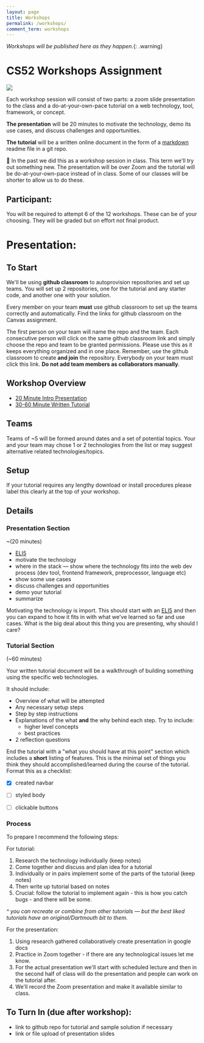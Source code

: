 ```yaml
---
layout: page
title: Workshops
permalink: /workshops/
comment_term: workshops
---
```


<!-- ## Listing -->

*Workshops will be published here as they happen.*{: .warning}

<!-- * 4/5   [design+figma](design) -->
<!-- * 4/11  [CSS Frameworks/Cool Things: Bootstrap, Semantic-UI, Transitions](https://github.com/jgualtieri/bootstrap_workshop) -->
<!-- * 4/13  CSS Frameworks/Cool Things: Bulma, Materialize, Animations [Presentation](https://docs.google.com/presentation/d/1nxKoKmzblLVGPi1yxzilKtdPL57iCjYGF7q2ROwubik/edit#slide=id.p) ,  [Workshop Tutorial](https://github.com/nmoolenijzer/workshop) -->
<!-- * 4/18  static site generators: jekyll, other [Presentation](https://docs.google.com/presentation/d/1gT26ESlzLPcAR72_EDLKcnPr1ao4bX2okirUbTA1bD0/edit#slide=id.p) ,  [Workshop Tutorial](https://github.com/emilyJLin95/jekyll_workshop) -->
<!-- * 4/20  js visualization and canvas: p5js, paperjs, raphael [Presentation](https://docs.google.com/presentation/d/1GMuKCstqOgKdToNW2GuJ_TVZ1dOnR2ks1uhbzmPM5Ik/edit#slide=id.p) ,  [Workshop Tutorial](https://github.com/annieke/viz-workshop) -->
<!-- * 4/25  preprocessors: sass, jade [Presentation](https://docs.google.com/presentation/d/1F1SMgC9e0rtEM4VE3gxO_o_6vYq9eJqPLufXh2JReCY/edit?usp=sharing) ,  [Workshop Tutorial](https://github.com/yeonjaepark/pug-workshop) -->
<!-- * 4/27  preprocessors: typescript, coffeescript, flow [Presentation](https://docs.google.com/presentation/d/1S00Pvf7_EB3_QdpJ7mDHtLoxLLCOGxluenOlfvRbD6A/edit#slide=id.p) ,  [Workshop Tutorial](https://github.com/nathanyu835/preprocessors-workshop) -->
<!-- * 5/2   build systems: grunt, gulp [Presentation](https://docs.google.com/presentation/d/1bndhmvGv3EcAgJXGOmNTsh5mDkpv-nu4uxUk5BmjxMs/edit) ,  [Workshop Tutorial](https://github.com/zchr/gulp-workshop) -->
<!-- * 5/4   alternative stack : flask, django, rails, angular2, vue [Presentation](https://github.com/allisonchuang/altStackWorkshop) ,  [Workshop](https://docs.google.com/presentation/d/1ooqt1j-rbH0_jnxZXAGRjzRmJN1L1ny574J91fYeE7o/edit#slide=id.p) -->
<!-- * 5/9   Deployment: AWS, Azure [Presentation](https://docs.google.com/presentation/d/1l5GNtJR05Hf7ATrKF9J3am2XOgFsrgLsG-KWH8bfFF4/edit?usp=sharing) ,  [Workshop Tutorial](https://github.com/samlee64/linode-workshop) -->
<!-- * 5/11  Deployment: Digital Ocean, Docker [Presentation](https://docs.google.com/presentation/d/1HxYKR5xDpDpusDsldRYi4NpjXRzlE3mqdGOqlVf6h2I/edit?usp=sharing) ,  [Workshop Tutorial](https://github.com/dylansc/deployment_workshop) -->
<!-- * 5/16  Other Platforms: React Native [Presentation](https://docs.google.com/presentation/d/1s_zE38sxebqIB7DlCK0pNKq7A1U_SxJ10gzuNqL8w6A/edit#slide=id.g35f391192_00) ,  [Workshop Tutorial](https://github.com/arinehouse/react-native-workshop) -->
<!-- * 5/18  [Other Platforms: Electron](https://github.com/Pspanky/electron_presentation) -->


<!-- * 6/28 [git map workshop](git) -->
<!-- * 6/30 [bootstrap](https://github.com/dado3212/cs52-workshop-1/tree/gh-pages) -->
<!-- * 7/7 [jekyll & sass](https://github.com/VLuisa/cs52-workshop-2) -->
<!-- * 7/14 [d3, p5, paper.js](https://github.com/virginiacook/workshop3-js-viz) -->
<!-- * 7/26 [redux](redux) -->
<!-- * 8/16 [websockets](websockets) -->



# CS52 Workshops Assignment

![](http://i.giphy.com/eUh8NINbZf9Ys.gif)

Each workshop session will consist of two parts: a zoom slide presentation to the class and a do-at-your-own-pace tutorial on a web technology, tool, framework, or concept. 

**The presentation** will be 20 minutes to motivate the technology, demo its use cases, and discuss challenges and opportunities.

**The tutorial** will be a written online document in the form of a [markdown](https://guides.github.com/features/mastering-markdown/) readme file in a git repo.

🚧 In the past we did this as a workshop session in class. This term we'll try out something new.  The presentation will be over Zoom and the tutorial will be do-at-your-own-pace instead of in class. Some of our classes will be shorter to allow us to do these.


## Participant:

You will be required to attempt 6 of the 12 workshops.  These can be of your choosing.  They will be graded but on effort not final product.  


# Presentation:

## To Start

We'll be using **github classroom** to autoprovision repositories and set up teams. You will set up 2 repositories, one for the tutorial and any starter code, and another one with your solution.

Every member on your team **must** use github classroom to set up the teams correctly and automatically.  Find the links for github classroom on the Canvas assignment.

The first person on your team will name the repo and the team. Each consecutive person will click on the same github classroom link and simply choose the repo and team to be granted permissions. Please use this as it keeps everything organized and in one place. Remember, use the github classroom to create **and join** the repository. Everybody on your team must click this link. **Do not add team members as collaborators manually**.

## Workshop Overview

* [20 Minute Intro Presentation](#presentation-section)
* [30-60 Minute Written Tutorial](#tutorial-section)

## Teams

Teams of ~5 will be formed around dates and a set of potential topics. Your and your team may chose 1 or 2 technologies from the list or may suggest alternative related technologies/topics.

## Setup

If your tutorial requires any lengthy download or install procedures please label this clearly at the top of your workshop. 

## Details

### Presentation Section

~(20 minutes)

* [ELI5](https://www.reddit.com/r/explainlikeimfive/)
* motivate the technology
* where in the stack — show where the technology fits into the web dev process (dev tool, frontend framework, preprocessor, language etc)
* show some use cases
* discuss challenges and opportunities
* demo your tutorial
* summarize

Motivating the technology is import.  This should start with an [ELI5](https://www.reddit.com/r/explainlikeimfive/) and then you can expand to how it fits in with what we've learned so far and use cases. What is the big deal about this thing you are presenting, why should I care? 

### Tutorial Section

(~60 minutes)

Your written tutorial document will be a walkthrough of building something using the specific web technologies.

It should include:

* Overview of what will be attempted
* Any necessary setup steps
* Step by step instructions
* Explanations of the what **and** the why behind each step. Try to include:
  * higher level concepts
  * best practices
* 2 reflection questions

End the tutorial with a "what you should have at this point" section which includes a **short** listing of features. This is the minimal set of things you think they should accomplished/learned during the course of the tutorial. Format this as a checklist:

- [x] created navbar
- [ ] styled body
- [ ] clickable buttons


### Process

To prepare I recommend the following steps:

For tutorial:

  1. Research the technology individually (keep notes)
  1. Come together and discuss and plan idea for a tutorial
  1. Individually or in pairs implement some of the parts of the tutorial (keep notes)
  1. Then write up tutorial based on notes
  1. Crucial: follow the tutorial to implement again - this is how you catch bugs - and there will be some.

*^ you can recreate or combine from other tutorials — but the best liked tutorials have an original/Dartmouth bit to them.*

For the presentation:

  1. Using research gathered collaboratively create presentation in google docs
  1. Practice in Zoom together - if there are any technological issues let me know. 
  1. For the actual presentation we'll start with scheduled lecture and then in the second half of class will do the presentation and people can work on the tutorial after.
  1. We'll record the Zoom presentation and make it available similar to class.


## To Turn In (due after workshop):

* link to github repo for tutorial and sample solution if necessary
* link or file upload of presentation slides
